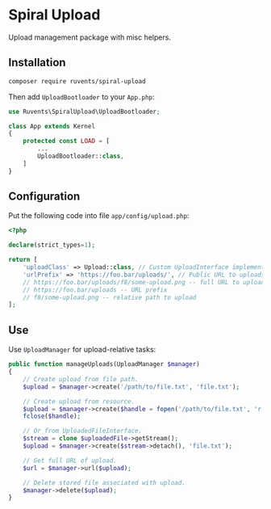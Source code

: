 # Spiral Upload

Upload management package with misc helpers.

## Installation

```sh
composer require ruvents/spiral-upload
```

Then add `UploadBootloader` to your `App.php`:

```php
use Ruvents\SpiralUpload\UploadBootloader;

class App extends Kernel
{
    protected const LOAD = [
        ...
        UploadBootloader::class,
    ]
}
```


## Configuration

Put the following code into file `app/config/upload.php`:

```php
<?php

declare(strict_types=1);

return [
    'uploadClass' => Upload::class, // Custom UploadInterface implementation class.
    'urlPrefix' => 'https://foo.bar/uploads/', // Public URL to uploads. Example:
    // https://foo.bar/uploads/f8/some-upload.png -- full URL to upload
    // https://foo.bar/uploads -- URL prefix
    // f8/some-upload.png -- relative path to upload
];
```


## Use

Use `UploadManager` for upload-relative tasks:

```php
public function manageUploads(UploadManager $manager)
{
    // Create upload from file path.
    $upload = $manager->create('/path/to/file.txt', 'file.txt');

    // Create upload from resource.
    $upload = $manager->create($handle = fopen('/path/to/file.txt', 'r'), 'file.txt');
    fclose($handle);

    // Or from UploadedFileInterface.
    $stream = clone $uploadedFile->getStream();
    $upload = $manager->create($stream->detach(), 'file.txt');

    // Get full URL of upload.
    $url = $manager->url($upload);

    // Delete stored file associated with upload.
    $manager->delete($upload);
}
```
